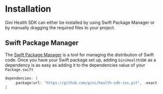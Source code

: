 Installation
=============================

Gini Health SDK can either be installed by using Swift Package Manager or by manually dragging the required files to your project.

## Swift Package Manager

The [Swift Package Manager](https://swift.org/package-manager/)  is a tool for managing the distribution of Swift code.
Once you have your Swift package set up, adding `GiniHealthSDK` as a dependency is as easy as adding it to the dependencies value of your `Package.swift`

```swift
dependencies: [
    .package(url: "https://github.com/gini/health-sdk-ios.git", .exact("5.5.0"))
]
```
